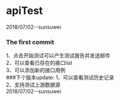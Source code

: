 # apiTest
2018/07/02--sunsuwei
### The first commit
1、点击开始测试可以产生测试报告并发送邮件</br>
2、可以查看已存在的接口list</br>
3、可以添加新的接口用例</br>
###下个版本update:
1、可以查看测试历史记录</br>
2、支持测试上游数据源</br>
2018/07/02--sunsuwei
